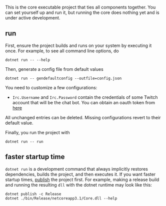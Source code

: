 ﻿This is the core executable project that ties all components together.
You can set yourself up and run it,
but running the core does nothing yet and is under active development.

## run
First, ensure the project builds and runs on your system by executing it once.
For example, to see all command line options, do
```
dotnet run -- --help
```
Then, generate a config file from default values
```
dotnet run -- gendefaultconfig --outfile=config.json
```
You need to customize a few configurations:
- `Irc.Username` and `Irc.Password` contain the credentials of some Twitch account that will be the chat bot.
   You can obtain an oauth token from [here](https://twitchapps.com/tmi/)

All unchanged entries can be deleted. Missing configurations revert to their default value.

Finally, you run the project with
```
dotnet run -- run
```

## faster startup time
`dotnet run` is a development command that always implicitly restores dependencies,
builds the project, and then executes it. If you want faster startup times,
[publish](https://docs.microsoft.com/en-us/dotnet/core/deploying/) the project first.
For example, making a release build and running the resulting `dll` with the dotnet runtime may look like this:
```
dotnet publish -c Release
dotnet ./bin/Release/netcoreapp3.1/Core.dll --help
```
